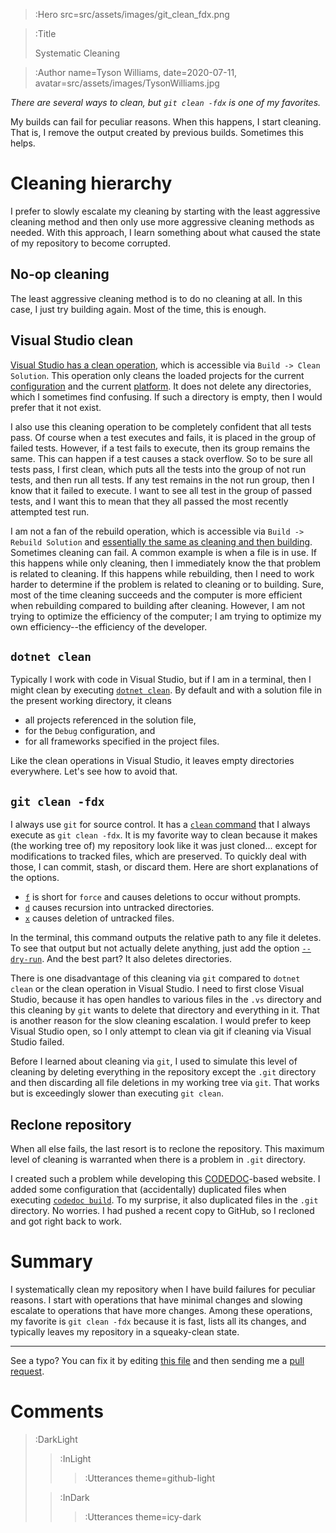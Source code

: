 > :Hero src=src/assets/images/git_clean_fdx.png

> :Title
>
> Systematic Cleaning

> :Author name=Tyson Williams,
>         date=2020-07-11,
>         avatar=src/assets/images/TysonWilliams.jpg

_There are several ways to clean, but `git clean -fdx` is one of my favorites._

My builds can fail for peculiar reasons.  When this happens, I start cleaning.  That is, I remove the output created by previous builds.  Sometimes this helps.

# Cleaning hierarchy

I prefer to slowly escalate my cleaning by starting with the least aggressive cleaning method and then only use more aggressive cleaning methods as needed.  With this approach, I learn something about what caused the state of my repository to become corrupted.

## No-op cleaning

The least aggressive cleaning method is to do no cleaning at all.  In this case, I just try building again.  Most of the time, this is enough.

## Visual Studio clean

[Visual Studio has a clean operation](https://docs.microsoft.com/en-us/visualstudio/ide/building-and-cleaning-projects-and-solutions-in-visual-studio), which is accessible via `Build -> Clean Solution`.  This operation only cleans the loaded projects for the current [configuration](https://docs.microsoft.com/en-us/visualstudio/debugger/how-to-set-debug-and-release-configurations) and the current [platform](https://docs.microsoft.com/en-us/visualstudio/ide/how-to-configure-projects-to-target-platforms).  It does not delete any directories, which I sometimes find confusing.  If such a directory is empty, then I would prefer that it not exist.

I also use this cleaning operation to be completely confident that all tests pass.  Of course when a test executes and fails, it is placed in the group of failed tests.  However, if a test fails to execute, then its group remains the same.  This can happen if a test causes a stack overflow.  So to be sure all tests pass, I first clean, which puts all the tests into the group of not run tests, and then run all tests.  If any test remains in the not run group, then I know that it failed to execute.  I want to see all test in the group of passed tests, and I want this to mean that they all passed the most recently attempted test run.

I am not a fan of the rebuild operation, which is accessible via `Build -> Rebuild Solution` and [essentially the same as cleaning and then building](https://stackoverflow.com/questions/1247457/difference-between-rebuild-and-clean-build-in-visual-studio/1247480#1247480).  Sometimes cleaning can fail.  A common example is when a file is in use.  If this happens while only cleaning, then I immediately know the that problem is related to cleaning.  If this happens while rebuilding, then I need to work harder to determine if the problem is related to cleaning or to building.  Sure, most of the time cleaning succeeds and the computer is more efficient when rebuilding compared to building after cleaning.  However, I am not trying to optimize the efficiency of the computer; I am trying to optimize my own efficiency--the efficiency of the developer.

## `dotnet clean`

Typically I work with code in Visual Studio, but if I am in a terminal, then I might clean by executing [`dotnet clean`](https://docs.microsoft.com/en-us/dotnet/core/tools/dotnet-clean).  By default and with a solution file in the present working directory, it cleans
- all projects referenced in the solution file,
- for the `Debug` configuration, and
- for all frameworks specified in the project files.

Like the clean operations in Visual Studio, it leaves empty directories everywhere.  Let's see how to avoid that.

## `git clean -fdx`

I always use `git` for source control.  It has a [`clean` command](https://git-scm.com/docs/git-clean) that I always execute as `git clean -fdx`.  It is my favorite way to clean because it makes (the working tree of) my repository look like it was just cloned... except for modifications to tracked files, which are preserved.  To quickly deal with those, I can commit, stash, or discard them.  Here are short explanations of the options.
- [`f`](https://git-scm.com/docs/git-clean#Documentation/git-clean.txt--f) is short for `force` and causes deletions to occur without prompts.
- [`d`](https://git-scm.com/docs/git-clean#Documentation/git-clean.txt--d) causes recursion into untracked directories.
- [`x`](https://git-scm.com/docs/git-clean#Documentation/git-clean.txt--x8) causes deletion of untracked files.

In the terminal, this command outputs the relative path to any file it deletes.  To see that output but not actually delete anything, just add the option [`--dry-run`](https://git-scm.com/docs/git-clean#Documentation/git-clean.txt---dry-run).  And the best part?  It also deletes directories.

There is one disadvantage of this cleaning via `git` compared to `dotnet clean` or the clean operation in Visual Studio.  I need to first close Visual Studio, because it has open handles to various files in the `.vs` directory and this cleaning by `git` wants to delete that directory and everything in it.  That is another reason for the slow cleaning escalation.  I would prefer to keep Visual Studio open, so I only attempt to clean via git if cleaning via Visual Studio failed.

Before I learned about cleaning via `git`, I used to simulate this level of cleaning by deleting everything in the repository except the `.git` directory and then discarding all file deletions in my working tree via `git`.  That works but is exceedingly slower than executing `git clean`.

## Reclone repository

When all else fails, the last resort is to reclone the repository.  This maximum level of cleaning is warranted when there is a problem in `.git` directory.

I created such a problem while developing this [CODEDOC](https://codedoc.cc/)-based website.  I added some configuration that (accidentally) duplicated files when executing [`codedoc build`](https://codedoc.cc/#publishing).  To my surprise, it also duplicated files in the `.git` directory.  No worries.  I had pushed a recent copy to GitHub, so I recloned and got right back to work.

# Summary

I systematically clean my repository when I have build failures for peculiar reasons.  I start with operations that have minimal changes and slowing escalate to operations that have more changes.  Among these operations, my favorite is `git clean -fdx` because it is fast, lists all its changes, and typically leaves my repository in a squeaky-clean state.

---

See a typo? You can fix it by editing [this file](https://github.com/bender2k14/tyson-williams-blog/blob/master/src/markdown/2020-07-11_systematic_cleaning.md) and then sending me a [pull request](https://github.com/bender2k14/tyson-williams-blog/compare).

# Comments

> :DarkLight
> > :InLight
> >
> > > :Utterances theme=github-light
>
> > :InDark
> >
> > > :Utterances theme=icy-dark
